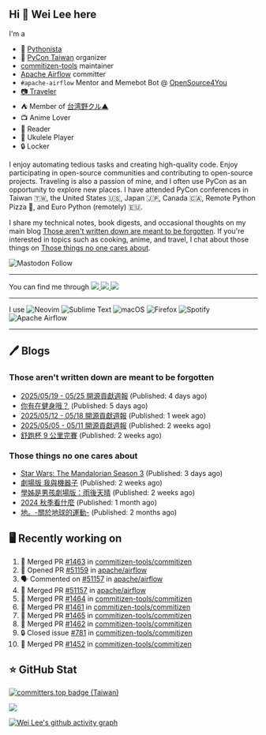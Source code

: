 ## Hi 👋 Wei Lee here

I'm a

* 🐍 [Pythonista](https://pycon-note.wei-lee.me/)
* 🐍 [PyCon Taiwan](https://tw.pycon.org/) organizer
* [commitizen-tools](https://github.com/commitizen-tools) maintainer
* [Apache Airflow](https://github.com/apache/airflow/) committer
* `#apache-airflow` Mentor and Memebot Bot @ [OpenSource4You](https://github.com/opensource4you/)
* [📷 Traveler](https://travlog.wei-lee.me/)
* ⛺ Member of [台湾野クル▲](https://twitter.com/Taiwannokuru)
* 📺 Anime Lover
* 📖 Reader
* 🎵 Ukulele Player
* 🔒 Locker

I enjoy automating tedious tasks and creating high-quality code. Enjoy participating in open-source communities and contributing to open-source projects. Traveling is also a passion of mine, and I often use PyCon as an opportunity to explore new places. I have attended PyCon conferences in Taiwan 🇹🇼, the United States 🇺🇸, Japan 🇯🇵, Canada 🇨🇦, Remote Python Pizza 🍕, and Euro Python (remotely) 🇪🇺.

I share my technical notes, book digests, and occasional thoughts on my main blog [Those aren't written down are meant to be forgotten](https://blog.wei-lee.me/). If you're interested in topics such as cooking, anime, and travel, I chat about those things on [Those things no one cares about](https://travlog.wei-lee.me/).

![Mastodon Follow](https://img.shields.io/mastodon/follow/109323826846876448)

---

<p align="left">
You can find me through
  <a href="https://in.linkedin.com/in/clleew" target="blank">
    <img src="https://img.shields.io/badge/LinkedIn-0077B5?style=for-the-badge&logo=linkedin&logoColor=white" />
  </a>
  <a href="https://twitter.com/clleew" target="blank">
    <img src="https://img.shields.io/badge/Twitter-1DA1F2?style=for-the-badge&logo=twitter&logoColor=white" />
  </a>
  <a href="https://github.com/Lee-W/" target="blank">
    <img src="https://img.shields.io/badge/GitHub-100000?style=for-the-badge&logo=github&logoColor=white" />
  </a>
</p>

---

I use ![Neovim](https://img.shields.io/badge/NeoVim-%2357A143.svg?&style=for-the-badge&logo=neovim&logoColor=white) ![Sublime Text](https://img.shields.io/badge/sublime_text-%23575757.svg?style=for-the-badge&logo=sublime-text&logoColor=important) ![macOS](https://img.shields.io/badge/mac%20os-000000?style=for-the-badge&logo=macos&logoColor=F0F0F0) ![Firefox](https://img.shields.io/badge/Firefox-FF7139?style=for-the-badge&logo=Firefox-Browser&logoColor=white) ![Spotify](https://img.shields.io/badge/Spotify-1ED760?style=for-the-badge&logo=spotify&logoColor=white) ![Apache Airflow](https://img.shields.io/badge/Apache%20Airflow-017CEE?style=for-the-badge&logo=Apache%20Airflow&logoColor=white)

---


## 🖊️ Blogs

### Those aren't written down are meant to be forgotten

* [2025/05/19 - 05/25 開源貢獻週報](https://blog.wei-lee.me/posts/tech/2025/05/2025-05-19-05-25-open-source-report) (Published: 4 days ago)
* [你有在健身哦？](https://blog.wei-lee.me/posts/gossiping/2025/05/weight-training) (Published: 5 days ago)
* [2025/05/12 - 05/18 開源貢獻週報](https://blog.wei-lee.me/posts/tech/2025/05/2025-05-12-05-18-open-source-report) (Published: 1 week ago)
* [2025/05/05 - 05/11 開源貢獻週報](https://blog.wei-lee.me/posts/tech/2025/05/2025-05-05-05-11-open-source-report) (Published: 2 weeks ago)
* [舒跑杯 9 公里完賽](https://blog.wei-lee.me/posts/gossiping/2025/05/supau-cup-mini-marathon) (Published: 2 weeks ago)

### Those things no one cares about
 
 * [Star Wars: The Mandalorian Season 3](https://travlog.wei-lee.me/posts/review/2025/05/star-wars-the-mandalorian-season-3) (Published: 3 days ago)
 * [劇場版 我與機器子](https://travlog.wei-lee.me/posts/review/2025/05/Boku-to-Roboko-Movie) (Published: 2 weeks ago)
 * [學姊是男孩劇場版：雨後天晴](https://travlog.wei-lee.me/posts/review/2025/05/senpai-wa-odokonoko-movie) (Published: 2 weeks ago)
 * [2024 秋季看什麼](https://travlog.wei-lee.me/posts/review/2025/04/what-i-watched-in-2024-fall) (Published: 1 month ago)
 * [地。-關於地球的運動-](https://travlog.wei-lee.me/posts/review/2025/03/chi-on-the-movements-of-the-earth) (Published: 2 months ago)

## 🖥️ Recently working on

1. 🎉 Merged PR [#1463](https://github.com/commitizen-tools/commitizen/pull/1463) in [commitizen-tools/commitizen](https://github.com/commitizen-tools/commitizen)
2. 💪 Opened PR [#51159](https://github.com/apache/airflow/pull/51159) in [apache/airflow](https://github.com/apache/airflow)
3. 🗣 Commented on [#51157](https://github.com/apache/airflow/pull/51157#issuecomment-2916414571) in [apache/airflow](https://github.com/apache/airflow)
4. 🎉 Merged PR [#51157](https://github.com/apache/airflow/pull/51157) in [apache/airflow](https://github.com/apache/airflow)
5. 🎉 Merged PR [#1464](https://github.com/commitizen-tools/commitizen/pull/1464) in [commitizen-tools/commitizen](https://github.com/commitizen-tools/commitizen)
6. 🎉 Merged PR [#1461](https://github.com/commitizen-tools/commitizen/pull/1461) in [commitizen-tools/commitizen](https://github.com/commitizen-tools/commitizen)
7. 🎉 Merged PR [#1465](https://github.com/commitizen-tools/commitizen/pull/1465) in [commitizen-tools/commitizen](https://github.com/commitizen-tools/commitizen)
8. 🎉 Merged PR [#1462](https://github.com/commitizen-tools/commitizen/pull/1462) in [commitizen-tools/commitizen](https://github.com/commitizen-tools/commitizen)
9. 🔒 Closed issue [#781](https://github.com/commitizen-tools/commitizen/issues/781) in [commitizen-tools/commitizen](https://github.com/commitizen-tools/commitizen)
10. 🎉 Merged PR [#1452](https://github.com/commitizen-tools/commitizen/pull/1452) in [commitizen-tools/commitizen](https://github.com/commitizen-tools/commitizen)


## ⭐ GitHub Stat

[![committers.top badge (Taiwan)](https://user-badge.committers.top/taiwan_public/Lee-W.svg)](https://user-badge.committers.top/taiwan_public/Lee-W)

[![](https://github-readme-stats.vercel.app/api?username=Lee-W&show_icons=true&hide_title=true&cache_seconds=86400)](https://github.com/anuraghazra/github-readme-stats)

[![Wei Lee's github activity graph](https://github-readme-activity-graph.vercel.app/graph?username=Lee-W&theme=dracula)](https://github.com/ashutosh00710/github-readme-activity-graph)
